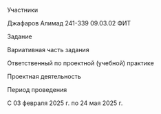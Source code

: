 
Участники

Джафаров Алимад 241-339 09.03.02 ФИТ

Задание

Вариативная часть задания

Ответственный по проектной (учебной) практике

Проектная деятельность

Период проведения

С 03 февраля 2025 г. по 24 мая 2025 г.